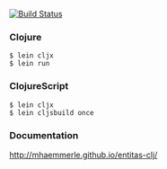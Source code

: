 [![Build Status](https://travis-ci.org/mhaemmerle/entitas-clj.png)](https://travis-ci.org/mhaemmerle/entitas-clj)

### Clojure

    $ lein cljx
    $ lein run


### ClojureScript

    $ lein cljx
    $ lein cljsbuild once
    
### Documentation

http://mhaemmerle.github.io/entitas-clj/
